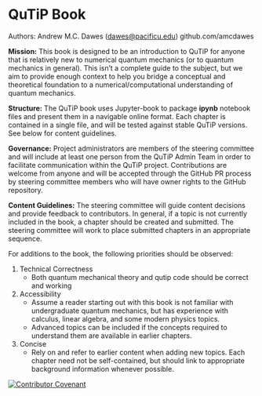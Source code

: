 # QuTiP Book
Authors:
Andrew M.C. Dawes (dawes@pacificu.edu) github.com/amcdawes

**Mission:** This book is designed to be an introduction to QuTiP for anyone that is relatively new to numerical quantum mechanics (or to quantum mechanics in general). This isn’t a complete guide to the subject, but we aim to provide enough context to help you bridge a conceptual and theoretical foundation to a numerical/computational understanding of quantum mechanics.

**Structure:** The QuTiP book uses Jupyter-book to package **ipynb** notebook files and present them in a navigable online format. Each chapter is contained in a single file, and will be tested against stable QuTiP versions. See below for content guidelines.

**Governance:** Project administrators are members of the steering committee and will include at least one person from the QuTiP Admin Team in order to facilitate communication within the QuTiP project. Contributions are welcome from anyone and will be accepted through the GitHub PR process by steering committee members who will have owner rights to the GitHub repository.

**Content Guidelines:** The steering committee will guide content decisions and provide feedback to contributors. In general, if a topic is not currently included in the book, a chapter should be created and submitted. The steering committee will work to place submitted chapters in an appropriate sequence.

For additions to the book, the following priorities should be observed:



 1. Technical Correctness
    - Both quantum mechanical theory and qutip code should be correct and working
 2. Accessibility
    - Assume a reader starting out with this book is not familiar with undergraduate quantum mechanics, but has experience with calculus, linear algebra, and some modern physics topics.
    - Advanced topics can be included if the concepts required to understand them are available in earlier chapters.
 3. Concise
    - Rely on and refer to earlier content when adding new topics. Each chapter need not be self-contained, but should link to appropriate background information whenever possible.

[![Contributor Covenant](https://img.shields.io/badge/Contributor%20Covenant-2.1-4baaaa.svg)](code_of_conduct.md)
